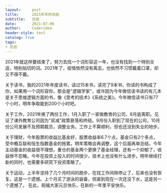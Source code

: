 ```yaml
---
layout:     post
title:      2021年年终总结
subtitle:   总结
date:       2021-07-06
author:     Coderidea
header-style: text
catalog: true
tags:
- 总结
---
```


2021年就这样要结束了，努力去找一个词形容这一年，也没有找到一个特别合适，特别贴切的词。2021年了，疫情依然没有离去，也依然不习惯戴着口罩，却又不得不戴。

关于读书，我的2021年年度读书，读过15本书，读完了9本书，你读的书构成了你，如果用一个词形容你，那会是"逻辑学家"，或许因为今年微信读书读的有几本是关于思维逻辑方面的书，像《思考的技术》《系统之美》。今年微信读书只有77个小时，明年争取能到200个小时吧。

关于工作，2021年换了两份工作，1月入职了一家做教育的公司，8月底离职。见证了课外教育公司因为"双减"政策衰落和终结。9月份入职到了现在的公司，10月份公司发展不及预期裁员，调整业务。工作上不算顺利，但也还没到失业的地步。

关于理财，今年股票的收益比基金好，股票收益率6.7个点，基金只有2个多点，受中概互联和恒生指数基金的拖累。明年策略会再调整，这个后面再单总结。今年主动基金的收益很不理想，重仓的基金两个更换了基金经理，还有一个抑郁了，收益惨不忍睹。今年在投资上投入的时间很少，技术上也没有什么进步。明年继续打新的同时，也需要多研究下投资策略了。

关于运动，上半年坚持了几个月时间的跑步，在找工作间隙停止了，后来也没有恢复。这是一个遗憾。上个月买了游泳的装备，但直到现在一次还没下水，这是另一个遗憾了。
在此，祝福大家元旦快乐，在新的一年里平安快乐。
